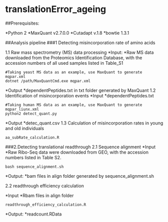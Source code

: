 # translationError_ageing
##Prerequisites: 

*Python 2 
*MaxQuant v2.7.0.0
*Cutadapt v.1.8
*bowtie 1.3.1

##Analysis pipeline
###1 Detecting misincorporation rate of amino acids

1.1 Raw mass spectrometry (MS) data processing
*Input:
  *Raw MS data downloaded from the Proteomics Identification Database, with the accession numbers of all used samples listed in Table_S1
  
```{shell}
#Taking yeast MS data as an example, use MaxQuant to generate mqpar.xml
dotnet /path/MaxQuantCmd.exe mqpar.xml
```
*Output
  *dependentPeptides.txt in txt folder generated by MaxQuant
1.2 Identification of misincorporation events
*Input 
  *dependentPeptides.txt
```{shell}
#Taking human MS data as an example, use MaxQuant to generate mqpar_liunx.xml
python2 detect_quant.py
```
*Output
  *detec_quant.csv
1.3 Calculation of misincorporation rates in young and old individuals

```{r}
aa_subRate_calculation.R

```


###2.Detecting translational readthrough
2.1 Sequence alignment
*Input
  *Raw Ribo-Seq data were downloaded from GEO, with the accession numbers listed in Table S2.
```{shell}
bash sequence_alignment.sh

```
*Output:
  *bam files in align folder generated by sequence_alignment.sh
  
2.2 readthrough efficiency calculation

*Input
  *Rbam files in align folder 
```{shell}
readthrough_efficiency_calculation.R
```
*Output:
  *readcount.RData
  
